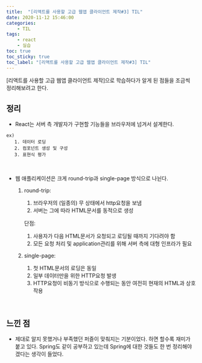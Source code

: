 ```yaml
---
title:  "[리액트를 사용할 고급 웹앱 클라이언트 제작#3] TIL"
date: 2020-11-12 15:46:00
categories:
    - TIL
tags:
    - react
    - 실습
toc: true
toc_sticky: true
toc_label: "[리액트를 사용할 고급 웹앱 클라이언트 제작#3] TIL"
---
```


[리액트를 사용할 고급 웹앱 클라이언트 제작]으로 학습하다가 알게 된 점들을 조금씩 정리해보려고 한다.
## 정리
- React는 서버 측 개발자가 구현할 기능들을 브라우저에 넘겨서 설계한다.
```
ex)
   1. 데이터 로딩
   2. 컴포넌트 생성 및 구성
   3. 표현식 평가
```
<br>

- 웹 애플리케이션은 크게 round-trip과 single-page 방식으로 나뉜다.
  1. round-trip:
      1) 브라우저의 (일종의) 무 상태에서 http요청을 보냄
      2) 서버는 그에 따라 HTML문서를 동적으로 생성
     
     단점:
      1) 사용자가 다음 HTML문서가 요청되고 로딩될 때까지 기다려야 함
      2) 모든 요청 처리 및 application관리를 위해 서버 측에 대형 인프라가 필요
  2. single-page:
      1) 첫 HTML문서의 로딩은 동일
      2) 일부 데이터만을 위한 HTTP요청 발생
      3) HTTP요청이 비동기 방식으로 수행되는 동안 여전히 현재의 HTML과 상호작용
<br>

## 느낀 점
- 제대로 알지 못했거나 부족했던 퍼즐이 맞춰지는 기분이었다. 하면 할수록 재미가 붙고 있다.
  Spring도 같이 공부하고 있는데 Spring에 대한 것들도 한 번 정리해야겠다는 생각이 들었다.